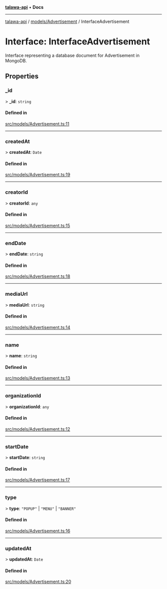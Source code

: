 [**talawa-api**](../../../README.md) • **Docs**

***

[talawa-api](../../../modules.md) / [models/Advertisement](../README.md) / InterfaceAdvertisement

# Interface: InterfaceAdvertisement

Interface representing a database document for Advertisement in MongoDB.

## Properties

### \_id

\> **\_id**: `string`

#### Defined in

[src/models/Advertisement.ts:11](https://github.com/PalisadoesFoundation/talawa-api/blob/92443bb6a5ff3ed66457149a509401986a82e570/src/models/Advertisement.ts#L11)

***

### createdAt

\> **createdAt**: `Date`

#### Defined in

[src/models/Advertisement.ts:19](https://github.com/PalisadoesFoundation/talawa-api/blob/92443bb6a5ff3ed66457149a509401986a82e570/src/models/Advertisement.ts#L19)

***

### creatorId

\> **creatorId**: `any`

#### Defined in

[src/models/Advertisement.ts:15](https://github.com/PalisadoesFoundation/talawa-api/blob/92443bb6a5ff3ed66457149a509401986a82e570/src/models/Advertisement.ts#L15)

***

### endDate

\> **endDate**: `string`

#### Defined in

[src/models/Advertisement.ts:18](https://github.com/PalisadoesFoundation/talawa-api/blob/92443bb6a5ff3ed66457149a509401986a82e570/src/models/Advertisement.ts#L18)

***

### mediaUrl

\> **mediaUrl**: `string`

#### Defined in

[src/models/Advertisement.ts:14](https://github.com/PalisadoesFoundation/talawa-api/blob/92443bb6a5ff3ed66457149a509401986a82e570/src/models/Advertisement.ts#L14)

***

### name

\> **name**: `string`

#### Defined in

[src/models/Advertisement.ts:13](https://github.com/PalisadoesFoundation/talawa-api/blob/92443bb6a5ff3ed66457149a509401986a82e570/src/models/Advertisement.ts#L13)

***

### organizationId

\> **organizationId**: `any`

#### Defined in

[src/models/Advertisement.ts:12](https://github.com/PalisadoesFoundation/talawa-api/blob/92443bb6a5ff3ed66457149a509401986a82e570/src/models/Advertisement.ts#L12)

***

### startDate

\> **startDate**: `string`

#### Defined in

[src/models/Advertisement.ts:17](https://github.com/PalisadoesFoundation/talawa-api/blob/92443bb6a5ff3ed66457149a509401986a82e570/src/models/Advertisement.ts#L17)

***

### type

\> **type**: `"POPUP"` \| `"MENU"` \| `"BANNER"`

#### Defined in

[src/models/Advertisement.ts:16](https://github.com/PalisadoesFoundation/talawa-api/blob/92443bb6a5ff3ed66457149a509401986a82e570/src/models/Advertisement.ts#L16)

***

### updatedAt

\> **updatedAt**: `Date`

#### Defined in

[src/models/Advertisement.ts:20](https://github.com/PalisadoesFoundation/talawa-api/blob/92443bb6a5ff3ed66457149a509401986a82e570/src/models/Advertisement.ts#L20)
